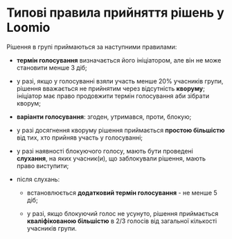 # Типові правила прийняття рішень у Loomio

Рішення в групі приймаються за наступними правилами:

* **термін голосування** визначається його ініціатором, але він не може становити менше 3 діб;

* у разі, якщо у голосуванні взяли участь менше 20% учасників групи, рішення вважається не прийнятим через відсутність **кворуму**; ініціатор має право продовжити термін голосування аби зібрати кворум;

* **варіанти голосування**: згоден, утримався, проти, блокую;

* у разі досягнення кворуму рішення приймається **простою більшістю** від тих, хто прийняв участь у голосуванні;

* у разі наявності блокуючого голосу, мають бути проведені **слухання**, на яких учасник\(и\), що заблокували рішення,  мають право виступити;

* після слухань:

  * встановлюється **додатковий термін голосування** - не менше 5 діб;

  * у разі, якщо блокуючий голос не усунуто, рішення приймається **кваліфікованою більшістю** в 2/3 голосів від загальної кількості учасників групи.



